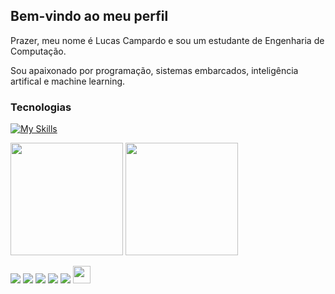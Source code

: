## Bem-vindo ao meu perfil 

Prazer, meu nome é Lucas Campardo e sou um estudante de Engenharia de Computação.

Sou apaixonado por programação, sistemas embarcados, inteligência artifical e machine learning.

  
  <!-- TECNOLOGIAS QUE TENHO DOMÍNIO -->
  ### Tecnologias
[![My Skills](https://skillicons.dev/icons?i=git,mysql,linux,c,cpp&perline=5)](https://skillicons.dev)

<!-- STATUS DO GITHUB -->
<div>
  <img height="180em" src="https://github-readme-stats.vercel.app/api?username=lucascampardo&show_icons=true&theme=tokyonight&include_all_commits=true&count_private=true"/>
  <img height="180em" src="https://github-readme-stats.vercel.app/api/top-langs/?username=lucascampardo&layout=compact&langs_count=4&theme=tokyonight"/>
</div>

<!-- INFORMAÇÕES ADICIONAIS -->
  <a href="https://www.linkedin.com/in/lucascampardo/" target="_blank"><img src="https://img.shields.io/badge/-LinkedIn-%230077B5?style=for-the-badge&logo=linkedin&logoColor=white" target="_blank"></a>
  <img src="https://img.shields.io/badge/lenovo%20laptop-E2231A?style=for-the-badge&logo=lenovo&logoColor=white"></a>
  <a href="#" target="_blank"><img src="https://img.shields.io/badge/Windows_11-0078d4?style=for-the-badge&logo=windows-11&logoColor=white"></a>
    <a href="#" target="_blank"><img src="https://img.shields.io/badge/VSCode-0078D4?style=for-the-badge&logo=visual%20studio%20code&logoColor=white"></a>
  <a href="#" target="_blank"><img src="https://img.shields.io/badge/Debian-A81D33?style=for-the-badge&logo=debian&logoColor=white"></a>
  <a href="mailto:lucascampardo@outlook.com" target="_blank"><img src="https://play-lh.googleusercontent.com/D1Dz2BjPYev_oyksKXsdtAS66a_2Ql-sklpzTnwR9lqnDG_P5lAJEtfR70FudJ0XMA=s48-rw" style='width: 28px' target="_blank"></a>
</div>
